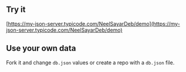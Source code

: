 ## Try it

[https://my-json-server.typicode.com/NeelSayarDeb/demo](https://my-json-server.typicode.com/NeelSayarDeb/demo)

## Use your own data

Fork it and change `db.json` values or create a repo with a `db.json` file.
